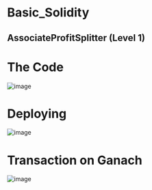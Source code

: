 # Basic_Solidity

## AssociateProfitSplitter (Level 1)

# The Code

![image](https://user-images.githubusercontent.com/84012921/135183696-62447857-32e2-46c3-9190-6398fda49c1e.png)

# Deploying 
![image](https://user-images.githubusercontent.com/84012921/135539828-cc8baff4-15be-4afd-a104-616bbb9d6579.png)

# Transaction on Ganach

![image](https://user-images.githubusercontent.com/84012921/135539872-48d9059b-ad06-478e-83de-4c969e748232.png)


